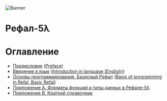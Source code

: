 ![Banner](https://github.com/bmstu-iu9/refal-5-lambda/tree/master/docs/banner.png) 

# Рефал-5λ

# Оглавление
* [Предисловие](1-foreword.md) ([Preface](1-foreword.en.md))
* [Введение в язык](2-intro.md) ([Introduction in language (English)](2-intro.en.md))
* [Основы программирования, Базисный Рефал](3-basics.md)
  ([Basis of programming in Refal, Basic Refal](3-basics.en.md))
* [Приложение A. Форматы функций и типы данных в Рефале-5λ](A-formats-and-types.md)
* [Приложение B. Краткий справочник](B-reference.md)
